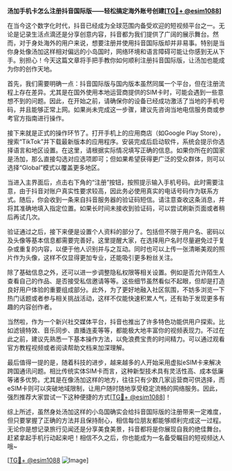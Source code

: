 **汤加手机卡怎么注册抖音国际版——轻松搞定海外账号创建[[TG💪+ @esim1088](https://t.me/s/esim1088)]**

在当今这个数字化时代，抖音已经成为全球范围内备受欢迎的短视频平台之一。无论是记录生活点滴还是分享创意内容，抖音都为我们提供了广阔的展示舞台。然而，对于身处海外的用户来说，想要注册并使用抖音国际版却并非易事。特别是当你身处像汤加这样相对偏远的小岛国时，网络环境和语言障碍可能让你感到无从下手。别担心！今天这篇文章将手把手教你如何顺利注册抖音国际版，让汤加也能成为你的创作天地。

首先，我们需要明确一点：抖音国际版与国内版本虽然同属一个平台，但在注册流程上存在差异。尤其是在国外使用本地运营商提供的SIM卡时，可能会遇到一些意想不到的问题。因此，在开始之前，请确保你的设备已经成功激活了当地的手机号码，并且能够正常上网。如果尚未完成这一步骤，建议先咨询当地电信服务商或参考官方指南进行操作。

接下来就是正式的操作环节了。打开手机上的应用商店（如Google Play Store），搜索“TikTok”并下载最新版本的应用程序。安装完成后启动软件，系统会提示你选择语言和地区设置。在这里，请根据实际情况填写正确的信息。如果你所在的国家是汤加，那么直接勾选对应选项即可；但如果希望获得更广泛的受众群体，则可以选择“Global”模式以覆盖更多地区。

当进入主界面后，点击右下角的“注册”按钮，按照提示输入手机号码。此时需要注意，由于抖音对账户真实性要求较高，因此务必使用真实的电话号码作为联系方式。随后，你会收到一条来自抖音服务器的验证码短信。请注意查收这条消息，并将其准确地填入指定位置。如果长时间未接收到验证码，可以尝试刷新页面或者稍后再试几次。

验证通过之后，接下来便是设置个人资料的部分了。包括但不限于用户名、密码以及头像等基本信息都需要完善好。这里提醒大家，在选择用户名时尽量避免过于复杂或重复的内容，以便于他人识别并与之互动。同时也可以上传一张清晰美观的照片作为头像，这样不仅显得更加专业，还能吸引更多粉丝关注。

除了基础信息之外，还可以进一步调整隐私权限等相关设置。例如是否允许陌生人查看自己的作品、是否接受私信邀请等等。这些细节虽然看似不起眼，但却是打造良好用户体验的重要组成部分。此外，为了更好地融入社区氛围，不妨多浏览一下热门话题或者参与相关挑战活动，这样不仅能快速积累人气，还有助于发现更多有趣的内容创作者。

当然啦，作为一个新兴社交媒体平台，抖音也推出了许多特色功能供用户探索。比如滤镜特效、音乐同步、直播连麦等等，都能极大地丰富你的视频表现力。不过在此之前，建议先熟悉一下基本操作方法，以免浪费宝贵的时间精力。可以通过观看官方教程视频或者阅读帮助文档来加深理解。

最后值得一提的是，随着科技的进步，越来越多的人开始采用虚拟eSIM卡来解决跨国通讯问题。相比传统实体SIM卡而言，这种新型技术具有灵活性高、成本低廉等诸多优势。尤其是在像汤加这样的地方，往往只有少数几家运营商可供选择，而eSIM卡则可以突破地域限制，让用户随时随地享受稳定流畅的网络服务。因此，强烈推荐大家尝试一下这种便捷的方式[[TG💪+ @esim1088](https://t.me/s/esim1088)]！

综上所述，虽然身处汤加这样的小岛国确实会给抖音国际版的注册带来一定难度，但只要掌握了正确的方法并且保持耐心，相信每位朋友都能够顺利完成这一过程。无论你是想记录旅行见闻还是分享美食美景，抖音都将是你展现自我的绝佳舞台。赶紧拿起手机行动起来吧！相信不久之后，你也能成为一名备受瞩目的短视频达人哦~

[[TG💪+ @esim1088](https://t.me/s/esim1088) ![Image](https://i.postimg.cc/4NQfJmqS/Snipaste-2025-05-13-00-14-12.png)]